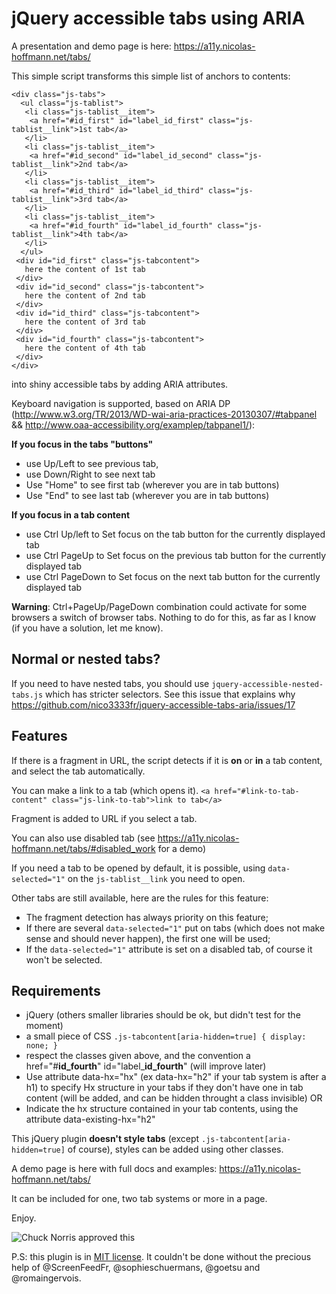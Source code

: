 # jQuery accessible tabs using ARIA

A presentation and demo page is here: https://a11y.nicolas-hoffmann.net/tabs/ 

This simple script transforms this simple list of anchors to contents:

```
<div class="js-tabs">
  <ul class="js-tablist">
   <li class="js-tablist__item">
    <a href="#id_first" id="label_id_first" class="js-tablist__link">1st tab</a>
   </li>
   <li class="js-tablist__item">
    <a href="#id_second" id="label_id_second" class="js-tablist__link">2nd tab</a>
   </li>
   <li class="js-tablist__item">
    <a href="#id_third" id="label_id_third" class="js-tablist__link">3rd tab</a>
   </li>
   <li class="js-tablist__item">
    <a href="#id_fourth" id="label_id_fourth" class="js-tablist__link">4th tab</a>
   </li>
  </ul>
 <div id="id_first" class="js-tabcontent">
   here the content of 1st tab
 </div>
 <div id="id_second" class="js-tabcontent">
   here the content of 2nd tab
 </div>
 <div id="id_third" class="js-tabcontent">
   here the content of 3rd tab
 </div>
 <div id="id_fourth" class="js-tabcontent">
   here the content of 4th tab
 </div>
</div>
```

into shiny accessible tabs by adding ARIA attributes. 

Keyboard navigation is supported, based on ARIA DP (http://www.w3.org/TR/2013/WD-wai-aria-practices-20130307/#tabpanel && http://www.oaa-accessibility.org/examplep/tabpanel1/):

__If you focus in the tabs "buttons"__
- use Up/Left to see previous tab, 
- use Down/Right to see next tab
- Use "Home" to see first tab (wherever you are in tab buttons)
- Use "End" to see last tab (wherever you are in tab buttons)

__If you focus in a tab content__
- use Ctrl Up/left to Set focus on the tab button for the currently displayed tab
- use Ctrl PageUp to Set focus on the previous tab button for the currently displayed tab
- use Ctrl PageDown to Set focus on the next tab button for the currently displayed tab
 
__Warning__: Ctrl+PageUp/PageDown combination could activate for some browsers a switch of browser tabs. Nothing to do for this, as far as I know (if you have a solution, let me know).

## Normal or nested tabs?

If you need to have nested tabs, you should use ```jquery-accessible-nested-tabs.js``` which has stricter selectors. 
See this issue that explains why https://github.com/nico3333fr/jquery-accessible-tabs-aria/issues/17

## Features

If there is a fragment in URL, the script detects if it is **on** or **in** a tab content, and select the tab automatically.

You can make a link to a tab (which opens it). ```<a href="#link-to-tab-content" class="js-link-to-tab">link to tab</a>```

Fragment is added to URL if you select a tab.

You can also use disabled tab (see https://a11y.nicolas-hoffmann.net/tabs/#disabled_work for a demo)

If you need a tab to be opened by default, it is possible, using ```data-selected="1"``` on the ```js-tablist__link``` you need to open.

Other tabs are still available, here are the rules for this feature:

- The fragment detection has always priority on this feature;
- If there are several ```data-selected="1"``` put on tabs (which does not make sense and should never happen), the first one will be used;
- If the ```data-selected="1"``` attribute is set on a disabled tab, of course it won't be selected.


## Requirements

- jQuery (others smaller libraries should be ok, but didn't test for the moment)
- a small piece of CSS `` .js-tabcontent[aria-hidden=true] { display: none; } ``
- respect the classes given above, and the convention a href="#**id_fourth**" id="label&#95;**id_fourth**" (will improve later)
- Use attribute data-hx="hx" (ex data-hx="h2" if your tab system is after a h1) to specify Hx structure in your tabs if they don't have one in tab content (will be added, and can be hidden throught a class invisible) OR
- Indicate the hx structure contained in your tab contents, using the attribute data-existing-hx="h2"
 
This jQuery plugin __doesn't style tabs__ (except ``.js-tabcontent[aria-hidden=true]`` of course), styles can be added using other classes.

A demo page is here with full docs and examples: https://a11y.nicolas-hoffmann.net/tabs/ 

It can be included for one, two tab systems or more in a page.

Enjoy.

<img src="https://www.nicolas-hoffmann.net/bordel/chuck-norris1.jpg" alt="Chuck Norris approved this" />

P.S: this plugin is in [MIT license](https://github.com/nico3333fr/jquery-accessible-tabs-aria/blob/master/LICENSE). It couldn't be done without the precious help of @ScreenFeedFr, @sophieschuermans, @goetsu and @romaingervois.
